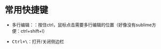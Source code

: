 # 常用快捷键

-   多行编辑：：按住ctrl，鼠标点击需要多行编辑的位置（好像没有sublime方便：ctrl+shift+l）

-   <kbd>Ctrl+\\</kbd>：打开/关闭侧边栏
